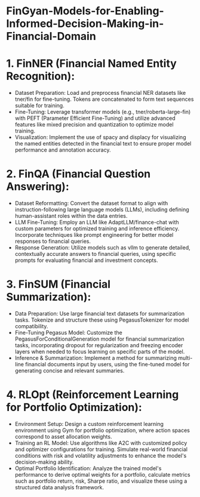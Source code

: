 # FinGyan-Models-for-Enabling-Informed-Decision-Making-in-Financial-Domain

# 1. FinNER (Financial Named Entity Recognition):
* Dataset Preparation: Load and preprocess financial NER datasets like tner/fin for fine-tuning. Tokens are concatenated to form text sequences suitable for training.
* Fine-Tuning: Leverage transformer models (e.g., tner/roberta-large-fin) with PEFT (Parameter Efficient Fine-Tuning) and utilize advanced features like mixed precision and quantization to optimize model training.
* Visualization: Implement the use of spacy and displacy for visualizing the named entities detected in the financial text to ensure proper model performance and annotation accuracy.

# 2. FinQA (Financial Question Answering):
* Dataset Reformatting: Convert the dataset format to align with instruction-following large language models (LLMs), including defining human-assistant roles within the data entries.
* LLM Fine-Tuning: Employ an LLM like AdaptLLM/finance-chat with custom parameters for optimized training and inference efficiency. Incorporate techniques like prompt engineering for better model responses to financial queries.
* Response Generation: Utilize models such as vllm to generate detailed, contextually accurate answers to financial queries, using specific prompts for evaluating financial and investment concepts.
  
# 3. FinSUM (Financial Summarization):
* Data Preparation: Use large financial text datasets for summarization tasks. Tokenize and structure these using PegasusTokenizer for model compatibility.
* Fine-Tuning Pegasus Model: Customize the PegasusForConditionalGeneration model for financial summarization tasks, incorporating dropout for regularization and freezing encoder layers when needed to focus learning on specific parts of the model.
* Inference & Summarization: Implement a method for summarizing multi-line financial documents input by users, using the fine-tuned model for generating concise and relevant summaries.
  
# 4. RLOpt (Reinforcement Learning for Portfolio Optimization):
* Environment Setup: Design a custom reinforcement learning environment using Gym for portfolio optimization, where action spaces correspond to asset allocation weights.
* Training an RL Model: Use algorithms like A2C with customized policy and optimizer configurations for training. Simulate real-world financial conditions with risk and volatility adjustments to enhance the model's decision-making ability.
* Optimal Portfolio Identification: Analyze the trained model's performance to derive optimal weights for a portfolio, calculate metrics such as portfolio return, risk, Sharpe ratio, and visualize these using a structured data analysis framework.

